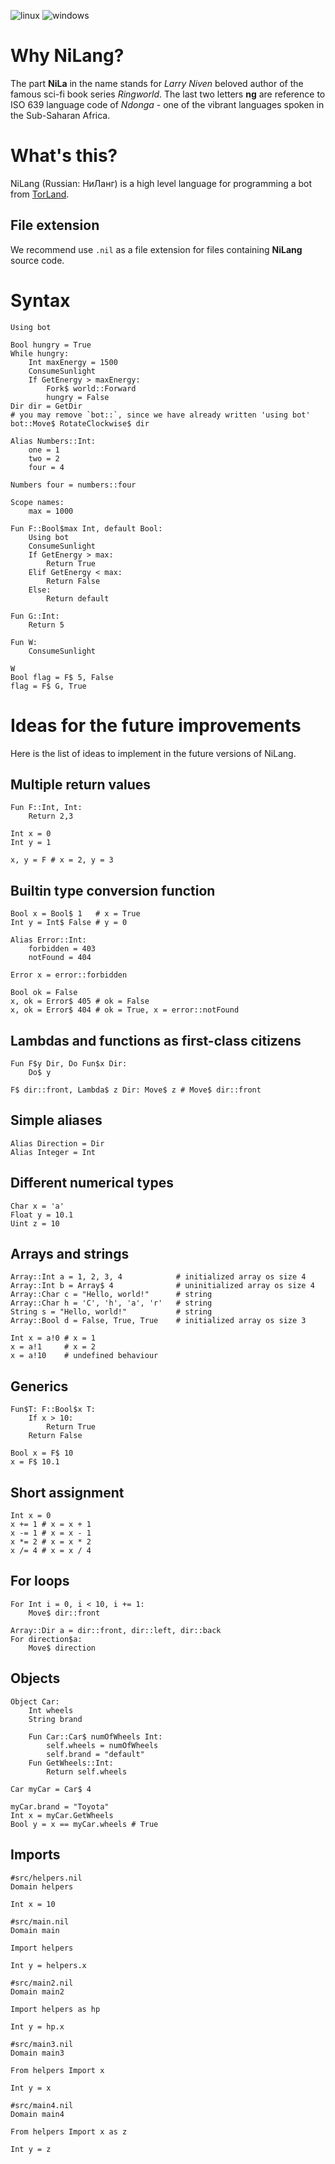 ![linux](https://github.com/nikonru/NiLang/actions/workflows/linux.yml/badge.svg)
![windows](https://github.com/nikonru/NiLang/actions/workflows/windows.yml/badge.svg)
# Why NiLang?
The part **NiLa** in the name stands for *Larry Niven* beloved author 
of the famous sci-fi book series *Ringworld*. 
The last two letters **ng** are reference to ISO 639 language code of *Ndonga* - one of the vibrant languages spoken in the Sub-Saharan Africa.

# What's this?
NiLang (Russian: НиЛанг) is a high level language for programming a bot from [TorLand](https://github.com/Slava2001/TorLand).
## File extension
We recommend use `.nil` as a file extension for files containing **NiLang** source code.
# Syntax
```
Using bot

Bool hungry = True
While hungry:
    Int maxEnergy = 1500
    ConsumeSunlight
    If GetEnergy > maxEnergy:
        Fork$ world::Forward
        hungry = False
Dir dir = GetDir
# you may remove `bot::`, since we have already written 'using bot'
bot::Move$ RotateClockwise$ dir  
```

```
Alias Numbers::Int:
    one = 1
    two = 2
    four = 4

Numbers four = numbers::four

Scope names:
    max = 1000

Fun F::Bool$max Int, default Bool:
    Using bot
    ConsumeSunlight
    If GetEnergy > max:
        Return True
    Elif GetEnergy < max:
        Return False
    Else:
        Return default

Fun G::Int:
    Return 5

Fun W:
    ConsumeSunlight

W
Bool flag = F$ 5, False
flag = F$ G, True
```

# Ideas for the future improvements
Here is the list of ideas to implement in the future versions of NiLang.
## Multiple return values
```
Fun F::Int, Int:
    Return 2,3

Int x = 0
Int y = 1

x, y = F # x = 2, y = 3
```
## Builtin type conversion function
```
Bool x = Bool$ 1   # x = True
Int y = Int$ False # y = 0
```
```
Alias Error::Int:
    forbidden = 403
    notFound = 404

Error x = error::forbidden

Bool ok = False
x, ok = Error$ 405 # ok = False
x, ok = Error$ 404 # ok = True, x = error::notFound
```
## Lambdas and functions as first-class citizens
```
Fun F$y Dir, Do Fun$x Dir:
    Do$ y

F$ dir::front, Lambda$ z Dir: Move$ z # Move$ dir::front
```
## Simple aliases
```
Alias Direction = Dir
Alias Integer = Int
```
## Different numerical types
```
Char x = 'a'
Float y = 10.1
Uint z = 10
```
## Arrays and strings
```
Array::Int a = 1, 2, 3, 4            # initialized array os size 4
Array::Int b = Array$ 4              # uninitialized array os size 4
Array::Char c = "Hello, world!"      # string
Array::Char h = 'C', 'h', 'a', 'r'   # string
String s = "Hello, world!"           # string
Array::Bool d = False, True, True    # initialized array os size 3

Int x = a!0 # x = 1
x = a!1     # x = 2
x = a!10    # undefined behaviour
```
## Generics
```
Fun$T: F::Bool$x T:
    If x > 10:
        Return True
    Return False

Bool x = F$ 10
x = F$ 10.1
```
## Short assignment
```
Int x = 0
x += 1 # x = x + 1
x -= 1 # x = x - 1
x *= 2 # x = x * 2
x /= 4 # x = x / 4
```
## For loops
```
For Int i = 0, i < 10, i += 1:
    Move$ dir::front

Array::Dir a = dir::front, dir::left, dir::back 
For direction$a:
    Move$ direction
```
## Objects
```
Object Car:
    Int wheels
    String brand

    Fun Car::Car$ numOfWheels Int:
        self.wheels = numOfWheels
        self.brand = "default"
    Fun GetWheels::Int:
        Return self.wheels

Car myCar = Car$ 4

myCar.brand = "Toyota"
Int x = myCar.GetWheels
Bool y = x == myCar.wheels # True
```
## Imports
```
#src/helpers.nil
Domain helpers

Int x = 10
```
```
#src/main.nil
Domain main

Import helpers 

Int y = helpers.x
```
```
#src/main2.nil
Domain main2

Import helpers as hp 

Int y = hp.x
```
```
#src/main3.nil
Domain main3

From helpers Import x 

Int y = x
```
```
#src/main4.nil
Domain main4

From helpers Import x as z 

Int y = z
```
